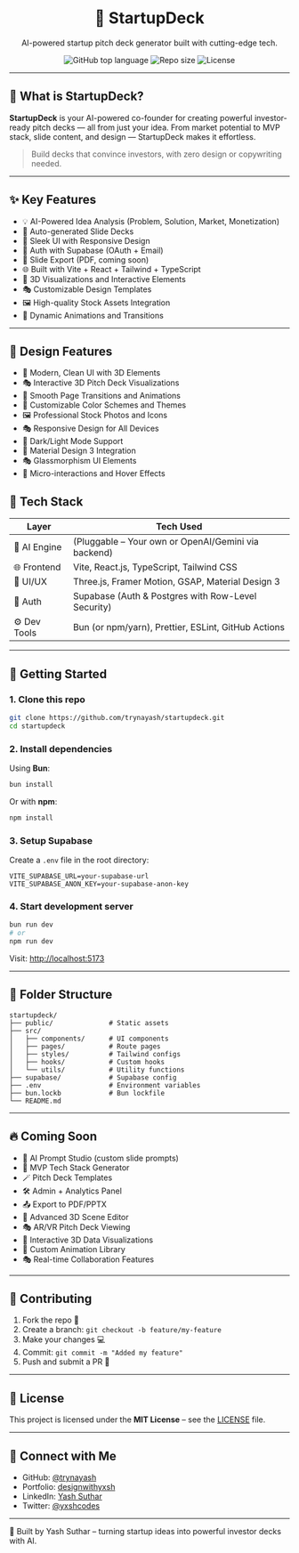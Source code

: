 <h1 align="center">🚀 StartupDeck</h1>

<p align="center">
  AI-powered startup pitch deck generator built with cutting-edge tech.
</p>

<p align="center">
  <img alt="GitHub top language" src="https://img.shields.io/github/languages/top/trynayash/startupdeck?color=blue&style=flat-square">
  <img alt="Repo size" src="https://img.shields.io/github/repo-size/trynayash/startupdeck?style=flat-square">
  <img alt="License" src="https://img.shields.io/github/license/trynayash/startupdeck?style=flat-square">
</p>

---

## 🧠 What is StartupDeck?

**StartupDeck** is your AI-powered co-founder for creating powerful investor-ready pitch decks — all from just your idea. From market potential to MVP stack, slide content, and design — StartupDeck makes it effortless.

> Build decks that convince investors, with zero design or copywriting needed.

---

## ✨ Key Features

- 💡 AI-Powered Idea Analysis (Problem, Solution, Market, Monetization)
- 🧱 Auto-generated Slide Decks
- 🎨 Sleek UI with Responsive Design
- 🔐 Auth with Supabase (OAuth + Email)
- 📄 Slide Export (PDF, coming soon)
- 🌐 Built with Vite + React + Tailwind + TypeScript
- 🎯 3D Visualizations and Interactive Elements
- 🎭 Customizable Design Templates
- 🖼️ High-quality Stock Assets Integration
- 🎪 Dynamic Animations and Transitions

---

## 🎨 Design Features

- 🎯 Modern, Clean UI with 3D Elements
- 🎭 Interactive 3D Pitch Deck Visualizations
- 🎪 Smooth Page Transitions and Animations
- 🎨 Customizable Color Schemes and Themes
- 🖼️ Professional Stock Photos and Icons
- 🎭 Responsive Design for All Devices
- 🎪 Dark/Light Mode Support
- 🎨 Material Design 3 Integration
- 🎭 Glassmorphism UI Elements
- 🎪 Micro-interactions and Hover Effects

## 🔧 Tech Stack

| Layer         | Tech Used                                                |
|---------------|----------------------------------------------------------|
| 🧠 AI Engine   | (Pluggable – Your own or OpenAI/Gemini via backend)      |
| 🌐 Frontend   | Vite, React.js, TypeScript, Tailwind CSS                 |
| 🎨 UI/UX      | Three.js, Framer Motion, GSAP, Material Design 3         |
| 🔐 Auth       | Supabase (Auth & Postgres with Row-Level Security)       |
| ⚙️ Dev Tools  | Bun (or npm/yarn), Prettier, ESLint, GitHub Actions     |

---

## 🚀 Getting Started

### 1. Clone this repo
```bash
git clone https://github.com/trynayash/startupdeck.git
cd startupdeck
```

### 2. Install dependencies
Using **Bun**:
```bash
bun install
```
Or with **npm**:
```bash
npm install
```

### 3. Setup Supabase
Create a `.env` file in the root directory:
```env
VITE_SUPABASE_URL=your-supabase-url
VITE_SUPABASE_ANON_KEY=your-supabase-anon-key
```

### 4. Start development server
```bash
bun run dev
# or
npm run dev
```

Visit: [http://localhost:5173](http://localhost:5173)

---

## 🧩 Folder Structure

```
startupdeck/
├── public/              # Static assets
├── src/
│   ├── components/      # UI components
│   ├── pages/           # Route pages
│   ├── styles/          # Tailwind configs
│   ├── hooks/           # Custom hooks
│   └── utils/           # Utility functions
├── supabase/            # Supabase config
├── .env                 # Environment variables
├── bun.lockb            # Bun lockfile
└── README.md
```

---

## 🔥 Coming Soon

- 🎯 AI Prompt Studio (custom slide prompts)
- 🧠 MVP Tech Stack Generator
- 🪄 Pitch Deck Templates
- 🛠 Admin + Analytics Panel
- 📤 Export to PDF/PPTX
- 🎨 Advanced 3D Scene Editor
- 🎭 AR/VR Pitch Deck Viewing
- 🎪 Interactive 3D Data Visualizations
- 🎨 Custom Animation Library
- 🎭 Real-time Collaboration Features

---

## 🙌 Contributing

1. Fork the repo 🍴  
2. Create a branch: `git checkout -b feature/my-feature`  
3. Make your changes 💻  
4. Commit: `git commit -m "Added my feature"`  
5. Push and submit a PR 🚀

---

## 📄 License

This project is licensed under the **MIT License** – see the [LICENSE](LICENSE) file.

---

## 💬 Connect with Me

- GitHub: [@trynayash](https://github.com/trynayash)
- Portfolio: [designwithyxsh](https://github.com/trynayash)
- LinkedIn: [Yash Suthar](https://linkedin.com/in/yxshcodes)
- Twitter: [@yxshcodes](https://twitter.com/yxshcodes)

---

💼 Built by Yash Suthar – turning startup ideas into powerful investor decks with AI.
